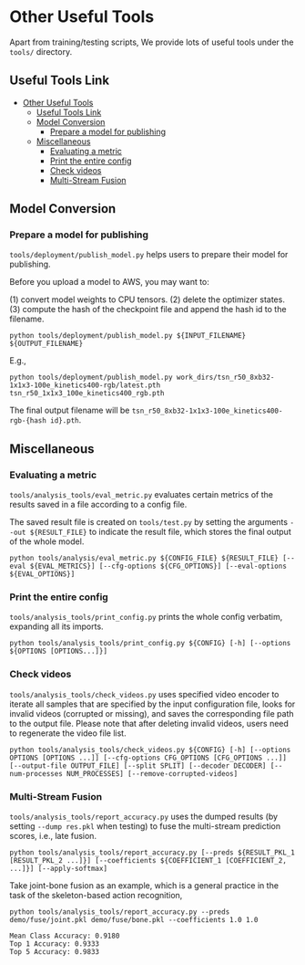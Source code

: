 # Other Useful Tools

Apart from training/testing scripts, We provide lots of useful tools under the `tools/` directory.

## Useful Tools Link

<!-- TOC -->

- [Other Useful Tools](#other-useful-tools)
  - [Useful Tools Link](#useful-tools-link)
  - [Model Conversion](#model-conversion)
    - [Prepare a model for publishing](#prepare-a-model-for-publishing)
  - [Miscellaneous](#miscellaneous)
    - [Evaluating a metric](#evaluating-a-metric)
    - [Print the entire config](#print-the-entire-config)
    - [Check videos](#check-videos)
    - [Multi-Stream Fusion](#multi-stream-fusion)
  
<!-- TOC -->

## Model Conversion

### Prepare a model for publishing

`tools/deployment/publish_model.py` helps users to prepare their model for publishing.

Before you upload a model to AWS, you may want to:

(1) convert model weights to CPU tensors.
(2) delete the optimizer states.
(3) compute the hash of the checkpoint file and append the hash id to the filename.

```shell
python tools/deployment/publish_model.py ${INPUT_FILENAME} ${OUTPUT_FILENAME}
```

E.g.,

```shelltsn_r50
python tools/deployment/publish_model.py work_dirs/tsn_r50_8xb32-1x1x3-100e_kinetics400-rgb/latest.pth tsn_r50_1x1x3_100e_kinetics400_rgb.pth
```

The final output filename will be `tsn_r50_8xb32-1x1x3-100e_kinetics400-rgb-{hash id}.pth`.

## Miscellaneous

### Evaluating a metric

`tools/analysis_tools/eval_metric.py` evaluates certain metrics of the results saved in a file according to a config file.

The saved result file is created on `tools/test.py` by setting the arguments `--out ${RESULT_FILE}` to indicate the result file,
which stores the final output of the whole model.

```shell
python tools/analysis/eval_metric.py ${CONFIG_FILE} ${RESULT_FILE} [--eval ${EVAL_METRICS}] [--cfg-options ${CFG_OPTIONS}] [--eval-options ${EVAL_OPTIONS}]
```

### Print the entire config

`tools/analysis_tools/print_config.py` prints the whole config verbatim, expanding all its imports.

```shell
python tools/analysis_tools/print_config.py ${CONFIG} [-h] [--options ${OPTIONS [OPTIONS...]}]
```

### Check videos

`tools/analysis_tools/check_videos.py` uses specified video encoder to iterate all samples that are specified by the input configuration file, looks for invalid videos (corrupted or missing), and saves the corresponding file path to the output file. Please note that after deleting invalid videos, users need to regenerate the video file list.

```shell
python tools/analysis_tools/check_videos.py ${CONFIG} [-h] [--options OPTIONS [OPTIONS ...]] [--cfg-options CFG_OPTIONS [CFG_OPTIONS ...]] [--output-file OUTPUT_FILE] [--split SPLIT] [--decoder DECODER] [--num-processes NUM_PROCESSES] [--remove-corrupted-videos]
```

### Multi-Stream Fusion 

`tools/analysis_tools/report_accuracy.py` uses the dumped results (by setting `--dump res.pkl` when testing) to fuse the multi-stream prediction scores, i.e., late fusion.

```shell
python tools/analysis_tools/report_accuracy.py [--preds ${RESULT_PKL_1 [RESULT_PKL_2 ...]}] [--coefficients ${COEFFICIENT_1 [COEFFICIENT_2, ...]}] [--apply-softmax]
```

Take joint-bone fusion as an example, which is a general practice in the task of the skeleton-based action recognition, 
```shell
python tools/analysis_tools/report_accuracy.py --preds demo/fuse/joint.pkl demo/fuse/bone.pkl --coefficients 1.0 1.0
```

```{note}
Mean Class Accuracy: 0.9180
Top 1 Accuracy: 0.9333
Top 5 Accuracy: 0.9833
```